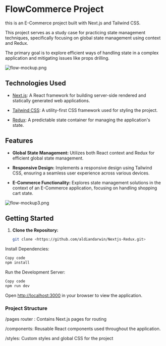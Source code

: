 # FlowCommerce Project

this is an E-Commerce project built with Next.js and Tailwind CSS.

This project serves as a study case for practicing state management techniques, specifically focusing on global state management using context and Redux.

The primary goal is to explore efficient ways of handling state in a complex application and mitigating issues like props drilling.

![flow-mockup.png](https://github.com/aldiandarwin/Nextjs-Redux/assets/70283015/a3014572-1dc9-4d40-a606-a0992c61249d)

## Technologies Used

-   [Next.js](https://nextjs.org/): A React framework for building server-side rendered and statically generated web applications.

-   [Tailwind CSS](https://tailwindcss.com/): A utility-first CSS framework used for styling the project.

-   [Redux](https://redux.js.org/): A predictable state container for managing the application's state.

## Features

-   **Global State Management:** Utilizes both React context and Redux for efficient global state management.

-   **Responsive Design:** Implements a responsive design using Tailwind CSS, ensuring a seamless user experience across various devices.

-   **E-Commerce Functionality:** Explores state management solutions in the context of an E-Commerce application, focusing on handling shopping cart state.

![flow-mockup3.png](https://github.com/aldiandarwin/Nextjs-Redux/assets/70283015/9c11caa1-988a-47fa-913d-6348164492b8)

## Getting Started

1. **Clone the Repository:**

    ```bash
    git clone <https://github.com/aldiandarwin/Nextjs-Redux.git>
    ```

Install Dependencies:

```bash
Copy code
npm install
```

Run the Development Server:

```bash
Copy code
npm run dev
```

Open <http://localhost:3000> in your browser to view the application.

### Project Structure

/pages router : Contains Next.js pages for routing

/components: Reusable React components used throughout the application.

/styles: Custom styles and global CSS for the project
